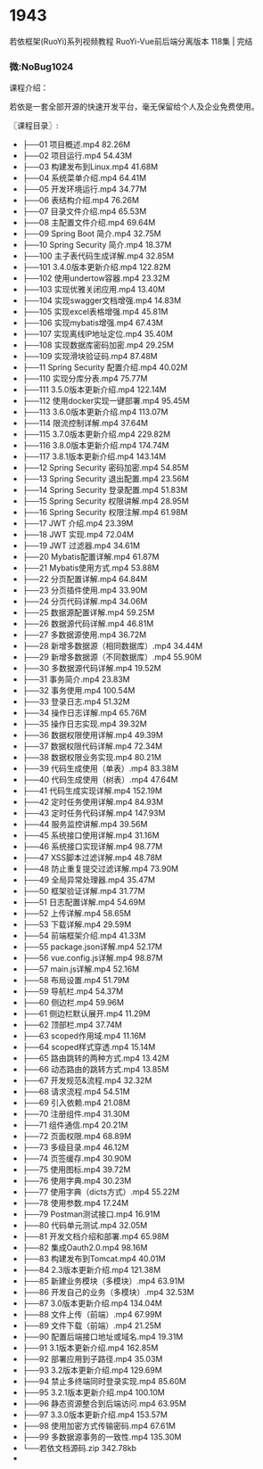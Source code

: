 # 1943
若依框架(RuoYi)系列视频教程 RuoYi-Vue前后端分离版本 118集 | 完结
### 微:NoBug1024 


课程介绍：

若依是一套全部开源的快速开发平台，毫无保留给个人及企业免费使用。

〖课程目录〗:

- ├──01 项目概述.mp4  82.26M
- ├──02 项目运行.mp4  54.43M
- ├──03 构建发布到Linux.mp4  41.68M
- ├──04 系统菜单介绍.mp4  64.41M
- ├──05 开发环境运行.mp4  34.77M
- ├──06 表结构介绍.mp4  76.26M
- ├──07 目录文件介绍.mp4  65.53M
- ├──08 主配置文件介绍.mp4  69.64M
- ├──09 Spring Boot 简介.mp4  32.75M
- ├──10 Spring Security 简介.mp4  18.37M
- ├──100 主子表代码生成详解.mp4  32.85M
- ├──101 3.4.0版本更新介绍.mp4  122.82M
- ├──102 使用undertow容器.mp4  23.32M
- ├──103 实现优雅关闭应用.mp4  13.40M
- ├──104 实现swagger文档增强.mp4  14.83M
- ├──105 实现excel表格增强.mp4  45.81M
- ├──106 实现mybatis增强.mp4  67.43M
- ├──107 实现离线IP地址定位.mp4  35.40M
- ├──108 实现数据库密码加密.mp4  29.25M
- ├──109 实现滑块验证码.mp4  87.48M
- ├──11 Spring Security 配置介绍.mp4  40.02M
- ├──110 实现分库分表.mp4  75.77M
- ├──111 3.5.0版本更新介绍.mp4  122.14M
- ├──112 使用docker实现一键部署.mp4  95.45M
- ├──113 3.6.0版本更新介绍.mp4  113.07M
- ├──114 限流控制详解.mp4  37.64M
- ├──115 3.7.0版本更新介绍.mp4  229.82M
- ├──116 3.8.0版本更新介绍.mp4  174.74M
- ├──117 3.8.1版本更新介绍.mp4  143.14M
- ├──12 Spring Security 密码加密.mp4  54.85M
- ├──13 Spring Security 退出配置.mp4  23.56M
- ├──14 Spring Security 登录配置.mp4  51.83M
- ├──15 Spring Security 权限讲解.mp4  28.95M
- ├──16 Spring Security 权限注解.mp4  61.98M
- ├──17 JWT 介绍.mp4  23.39M
- ├──18 JWT 实现.mp4  72.04M
- ├──19 JWT 过滤器.mp4  34.61M
- ├──20 Mybatis配置详解.mp4  61.87M
- ├──21 Mybatis使用方式.mp4  53.88M
- ├──22 分页配置详解.mp4  64.84M
- ├──23 分页插件使用.mp4  33.90M
- ├──24 分页代码详解.mp4  34.06M
- ├──25 数据源配置详解.mp4  59.25M
- ├──26 数据源代码详解.mp4  46.81M
- ├──27 多数据源使用.mp4  36.72M
- ├──28 新增多数据源（相同数据库）.mp4  34.44M
- ├──29 新增多数据源（不同数据库）.mp4  55.90M
- ├──30 多数据源代码详解.mp4  19.52M
- ├──31 事务简介.mp4  23.83M
- ├──32 事务使用.mp4  100.54M
- ├──33 登录日志.mp4  51.32M
- ├──34 操作日志详解.mp4  65.76M
- ├──35 操作日志实现.mp4  39.32M
- ├──36 数据权限使用详解.mp4  49.39M
- ├──37 数据权限代码详解.mp4  72.34M
- ├──38 数据权限业务实现.mp4  80.21M
- ├──39 代码生成使用（单表）.mp4  83.38M
- ├──40 代码生成使用（树表）.mp4  47.64M
- ├──41 代码生成实现详解.mp4  152.19M
- ├──42 定时任务使用详解.mp4  84.93M
- ├──43 定时任务代码详解.mp4  147.93M
- ├──44 服务监控讲解.mp4  39.56M
- ├──45 系统接口使用详解.mp4  31.16M
- ├──46 系统接口实现详解.mp4  98.77M
- ├──47 XSS脚本过滤详解.mp4  48.78M
- ├──48 防止重复提交过滤详解.mp4  73.90M
- ├──49 全局异常处理器.mp4  35.47M
- ├──50 框架验证详解.mp4  31.77M
- ├──51 日志配置详解.mp4  54.69M
- ├──52 上传详解.mp4  58.65M
- ├──53 下载详解.mp4  29.59M
- ├──54 前端框架介绍.mp4  41.33M
- ├──55 package.json详解.mp4  52.17M
- ├──56 vue.config.js详解.mp4  98.87M
- ├──57 main.js详解.mp4  52.16M
- ├──58 布局设置.mp4  51.79M
- ├──59 导航栏.mp4  54.37M
- ├──60 侧边栏.mp4  59.96M
- ├──61 侧边栏默认展开.mp4  11.29M
- ├──62 顶部栏.mp4  37.74M
- ├──63 scoped作用域.mp4  11.16M
- ├──64 scoped样式穿透.mp4  15.14M
- ├──65 路由跳转的两种方式.mp4  13.42M
- ├──66 动态路由的跳转方式.mp4  13.85M
- ├──67 开发规范&流程.mp4  32.32M
- ├──68 请求流程.mp4  54.51M
- ├──69 引入依赖.mp4  21.08M
- ├──70 注册组件.mp4  31.30M
- ├──71 组件通信.mp4  20.21M
- ├──72 页面权限.mp4  68.89M
- ├──73 多级目录.mp4  46.12M
- ├──74 页签缓存.mp4  30.90M
- ├──75 使用图标.mp4  39.72M
- ├──76 使用字典.mp4  30.23M
- ├──77 使用字典（dicts方式）.mp4  55.22M
- ├──78 使用参数.mp4  17.24M
- ├──79 Postman测试接口.mp4  16.91M
- ├──80 代码单元测试.mp4  32.05M
- ├──81 开发文档介绍和部署.mp4  65.98M
- ├──82 集成Oauth2.0.mp4  98.16M
- ├──83 构建发布到Tomcat.mp4  40.01M
- ├──84 2.3版本更新介绍.mp4  121.38M
- ├──85 新建业务模块（多模块）.mp4  63.91M
- ├──86 开发自己的业务（多模块）.mp4  32.53M
- ├──87 3.0版本更新介绍.mp4  134.04M
- ├──88 文件上传（前端）.mp4  67.99M
- ├──89 文件下载（前端）.mp4  21.25M
- ├──90 配置后端接口地址或域名.mp4  19.31M
- ├──91 3.1版本更新介绍.mp4  162.85M
- ├──92 部署应用到子路径.mp4  35.03M
- ├──93 3.2版本更新介绍.mp4  129.69M
- ├──94 禁止多终端同时登录实现.mp4  85.60M
- ├──95 3.2.1版本更新介绍.mp4  100.10M
- ├──96 静态资源整合到后端访问.mp4  63.95M
- ├──97 3.3.0版本更新介绍.mp4  153.57M
- ├──98 使用加密方式传输密码.mp4  67.61M
- ├──99 多数据源事务的一致性.mp4  135.30M
- └──若依文档源码.zip  342.78kb
- 
